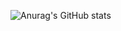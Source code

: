 ![Anurag's GitHub stats](https://github-readme-stats.vercel.app/api?username=iyes826&theme=dark&show_icons=true)
